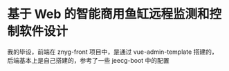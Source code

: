 # 基于 Web 的智能商用鱼缸远程监测和控制软件设计

我的毕设，前端在 znyg-front 项目中，是通过 vue-admin-template 搭建的，
后端基本上是自己搭建的，参考了一些 jeecg-boot 中的配置